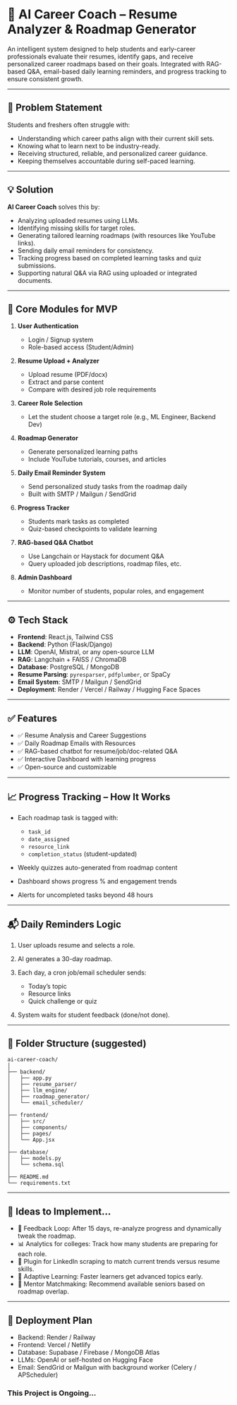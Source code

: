 # 🚀 AI Career Coach – Resume Analyzer & Roadmap Generator

An intelligent system designed to help students and early-career professionals evaluate their resumes, identify gaps, and receive personalized career roadmaps based on their goals. Integrated with RAG-based Q&A, email-based daily learning reminders, and progress tracking to ensure consistent growth.

---

## 📌 Problem Statement

Students and freshers often struggle with:

* Understanding which career paths align with their current skill sets.
* Knowing what to learn next to be industry-ready.
* Receiving structured, reliable, and personalized career guidance.
* Keeping themselves accountable during self-paced learning.

---

## 💡 Solution

**AI Career Coach** solves this by:

* Analyzing uploaded resumes using LLMs.
* Identifying missing skills for target roles.
* Generating tailored learning roadmaps (with resources like YouTube links).
* Sending daily email reminders for consistency.
* Tracking progress based on completed learning tasks and quiz submissions.
* Supporting natural Q&A via RAG using uploaded or integrated documents.

---

## 🧱 Core Modules for MVP

1. **User Authentication**

    * Login / Signup system
    * Role-based access (Student/Admin)

2. **Resume Upload + Analyzer**

    * Upload resume (PDF/docx)
    * Extract and parse content
    * Compare with desired job role requirements

3. **Career Role Selection**

    * Let the student choose a target role (e.g., ML Engineer, Backend Dev)

4. **Roadmap Generator**

    * Generate personalized learning paths
    * Include YouTube tutorials, courses, and articles

5. **Daily Email Reminder System**

    * Send personalized study tasks from the roadmap daily
    * Built with SMTP / Mailgun / SendGrid

6. **Progress Tracker**

    * Students mark tasks as completed
    * Quiz-based checkpoints to validate learning

7. **RAG-based Q&A Chatbot**

    * Use Langchain or Haystack for document Q&A
    * Query uploaded job descriptions, roadmap files, etc.

8. **Admin Dashboard**

    * Monitor number of students, popular roles, and engagement

---

## ⚙️ Tech Stack

* **Frontend**: React.js, Tailwind CSS
* **Backend**: Python (Flask/Django)
* **LLM**: OpenAI, Mistral, or any open-source LLM
* **RAG**: Langchain + FAISS / ChromaDB
* **Database**: PostgreSQL / MongoDB
* **Resume Parsing**: `pyresparser`, `pdfplumber`, or SpaCy
* **Email System**: SMTP / Mailgun / SendGrid
* **Deployment**: Render / Vercel / Railway / Hugging Face Spaces

---

## ✅ Features

* ✅ Resume Analysis and Career Suggestions
* ✅ Daily Roadmap Emails with Resources
* ✅ RAG-based chatbot for resume/job/doc-related Q&A
* ✅ Interactive Dashboard with learning progress
* ✅ Open-source and customizable

---

## 📈 Progress Tracking – How It Works

* Each roadmap task is tagged with:

  * `task_id`
  * `date_assigned`
  * `resource_link`
  * `completion_status` (student-updated)
* Weekly quizzes auto-generated from roadmap content
* Dashboard shows progress % and engagement trends
* Alerts for uncompleted tasks beyond 48 hours

---

## 📬 Daily Reminders Logic

1. User uploads resume and selects a role.
2. AI generates a 30-day roadmap.
3. Each day, a cron job/email scheduler sends:

    * Today’s topic
    * Resource links
    * Quick challenge or quiz
4. System waits for student feedback (done/not done).

---

## 📂 Folder Structure (suggested)

```
ai-career-coach/
│
├── backend/
│   ├── app.py
│   ├── resume_parser/
│   ├── llm_engine/
│   ├── roadmap_generator/
│   └── email_scheduler/
│
├── frontend/
│   ├── src/
│   ├── components/
│   ├── pages/
│   └── App.jsx
│
├── database/
│   ├── models.py
│   └── schema.sql
│
├── README.md
└── requirements.txt
```

---

## 🧠 Ideas to Implement...

* 🔄 Feedback Loop: After 15 days, re-analyze progress and dynamically tweak the roadmap.
* 📊 Analytics for colleges: Track how many students are preparing for each role.
* 🧩 Plugin for LinkedIn scraping to match current trends versus resume skills.
* 🎯 Adaptive Learning: Faster learners get advanced topics early.
* 🤝 Mentor Matchmaking: Recommend available seniors based on roadmap overlap.

---

## 🚀 Deployment Plan

* Backend: Render / Railway
* Frontend: Vercel / Netlify
* Database: Supabase / Firebase / MongoDB Atlas
* LLMs: OpenAI or self-hosted on Hugging Face
* Email: SendGrid or Mailgun with background worker (Celery / APScheduler)

### This Project is Ongoing...
